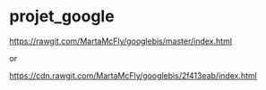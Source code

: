 # projet_google
https://rawgit.com/MartaMcFly/googlebis/master/index.html

or

https://cdn.rawgit.com/MartaMcFly/googlebis/2f413eab/index.html
